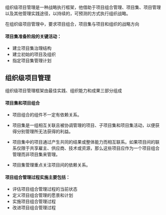 组织级项目管理是一种战略执行框架，他借助于项目组合管理、项目集、项目管理以及其他管理实践途径，以持续的，可预测的方式执行组织战略。

在组织级项目管理中，要求项目组合，项目集与项目和组织的战略方向

#### 项目集准备阶段的关键活动：

- 建立项目集治理结构
- 建立初始的项目及组织
- 指定项目集管理计划



## 组织级项目管理

组织级项目管理框架由最佳实践、组织能力和成果三部分组成



#### 项目集和项目组合

- 项目组合的组件不一定有依赖关系。

- 项目集是一组相互关联且被协调管理的项目、子项目集和项目集活动，以便获得分别管理所无法获得的利益。
- 项目集中的项目通过产生共同的结果或整体能力而相互联系。如果项目间的联系仅限于共享雇主、供应商、技术或资源，那么这些项目应作为一个项目组合管理而非项目集来管理。
- 项目集管理重点关注项目间的依赖关系。

#### 项目组合管理过程实施主要包括：

- 评估项目组合管理过程的当前状态
- 定义项目组合管理的愿景和计划
- 实施项目组合管理过程
- 改进项目组合管理过程

